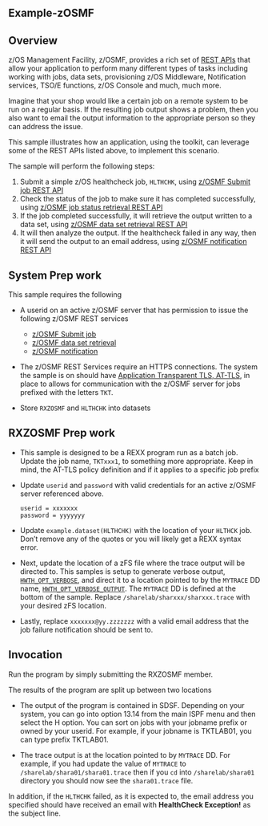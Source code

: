 ## Example-zOSMF

## Overview ##
z/OS Management Facility, z/OSMF, provides a rich set of [REST APIs](https://ibm.biz/BdYXHX) that allow your application to perform many different types of tasks including working with jobs, data sets, provisioning z/OS Middleware, Notification services, TSO/E functions, z/OS Console and much, much more.   

Imagine that your shop would like a certain job on a remote system to be run on a regular basis.  If the resulting job output shows a problem, then you also want to email the output information to the appropriate person so they can address the issue.

This sample illustrates how an application, using the toolkit, can leverage some of the REST APIs listed above, to implement this scenario.

The sample will perform the following steps:
1. Submit a simple z/OS healthcheck job, `HLTHCHK`, using [z/OSMF Submit job REST API](https://www.ibm.com/support/knowledgecenter/SSLTBW_2.3.0/com.ibm.zos.v2r3.izua700/IZUHPINFO_API_PutSubmitJob.htm)
2. Check the status of the job to make sure it has completed successfully, using [z/OSMF job status retrieval REST API](https://www.ibm.com/support/knowledgecenter/SSLTBW_2.3.0/com.ibm.zos.v2r3.izua700/IZUHPINFO_API_GetJobStatus.htm)
3. If the job completed successfully, it will retrieve the output written to a data set, using [z/OSMF data set retrieval REST API](https://www.ibm.com/support/knowledgecenter/en/SSLTBW_2.3.0/com.ibm.zos.v2r3.izua700/IZUHPINFO_API_GetReadDataSet.htm)
4. It will then analyze the output.  If the healthcheck failed in any way, then it will send the output to an email address, using [z/OSMF notification REST API](https://www.ibm.com/support/knowledgecenter/en/SSLTBW_2.3.0/com.ibm.zos.v2r3.izua700/IZUHPINFO_API_NOTIFICATIONS.htm)


## System Prep work
This sample requires the following
-  A userid on an active z/OSMF server that has permission to issue the following z/OSMF REST services
    - [z/OSMF Submit job](https://www.ibm.com/support/knowledgecenter/SSLTBW_2.3.0/com.ibm.zos.v2r3.izua700/IZUHPINFO_API_RESTJOBS.htm)
    - [z/OSMF data set retrieval](https://www.ibm.com/support/knowledgecenter/en/SSLTBW_2.3.0/com.ibm.zos.v2r3.izua700/IZUHPINFO_API_RESTFILES.htm)
    - [z/OSMF notification](https://www.ibm.com/support/knowledgecenter/en/SSLTBW_2.3.0/com.ibm.zos.v2r3.izua700/IZUHPINFO_API_NOTIFICATIONS.htm)


- The z/OSMF REST Services require an HTTPS connections. The system the sample is on should have [Application Transparent TLS, AT-TLS](https://www.ibm.com/support/knowledgecenter/en/SSLTBW_2.3.0/com.ibm.zos.v2r3.ieac100/attlstoolkit.htm), in place to allows for communication with the z/OSMF server for jobs prefixed with the letters `TKT`.

- Store `RXZOSMF` and `HLTHCHK` into datasets

## RXZOSMF Prep work
- This sample is designed to be a REXX program run as a batch job. Update the job name, `TKTxxx1`, to something more appropriate. Keep in mind, the AT-TLS policy definition and if it applies to a specific job prefix

- Update `userid` and `password` with valid credentials for an active z/OSMF server referenced above.
    ```
    userid = xxxxxxx
    password = yyyyyyy
    ```

- Update `example.dataset(HLTHCHK)` with the location of your `HLTHCK` job. Don’t remove any of the quotes or you will likely get a REXX syntax error.  

- Next, update the location of a zFS file where the trace output will be directed to. This samples is setup to generate verbose output, [`HWTH_OPT_VERBOSE`](https://www.ibm.com/support/knowledgecenter/en/SSLTBW_2.3.0/com.ibm.zos.v2r3.ieac100/ieac1-cwe-http-options.htm), and direct it to a location pointed to by the `MYTRACE` DD name, [`HWTH_OPT_VERBOSE_OUTPUT`](https://www.ibm.com/support/knowledgecenter/en/SSLTBW_2.3.0/com.ibm.zos.v2r3.ieac100/ieac1-cwe-http-options.htm). The `MYTRACE` DD is defined at the bottom of the sample. Replace `/sharelab/sharxxx/sharxxx.trace` with your desired zFS location.

- Lastly, replace `xxxxxxx@yy.zzzzzzz` with a valid email address that the job failure notification should be sent to.

## Invocation
Run the program by simply submitting the RXZOSMF member.

The results of the program are split up between two locations
  - The output of the program is contained in SDSF. Depending on your system, you can go into option 13.14 from the main ISPF menu and then select the H option.  You can sort on jobs with your jobname prefix or owned by your  userid.  For example, if your jobname is TKTLAB01, you can type prefix TKTLAB01.

  - The trace output is at the location pointed to by `MYTRACE` DD. For example, if you had update the value of `MYTRACE` to `/sharelab/shara01/shara01.trace` then if you `cd` into `/sharelab/shara01` directory you should now see the `shara01.trace` file.

In addition, if the `HLTHCHK` failed, as it is expected to, the email address you specified should have received an email with **HealthCheck Exception!** as the subject line.
